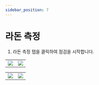 ```yaml
---
sidebar_position: 7
---
```


# 라돈 측정

1. 라돈 측정 탭을 클릭하여 점검을 시작합니다.

<table>
    <tr>
        <td>
            <img
                src={require('./img/radon_input.png').default}
                className='docsImage'
                />
        </td>
    <td>
            <img
            src={require('./img/radon_no_elect.png').default}
            className='docsImage'
            />
        </td>
    </tr>
</table>

<table>
    <tr>
        <td>
            <img
                src={require('./img/radon_pci.png').default}
                className='docsImage'
                />
        </td>
    <td>
            <img
            src={require('./img/radon_complete.png').default}
            className='docsImage'
            />
        </td>
    </tr>
</table>

<div className = "section"></div>